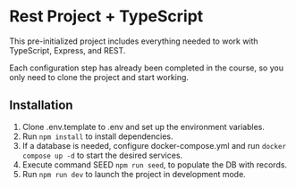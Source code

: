 # Rest Project + TypeScript

This pre-initialized project includes everything needed to work with TypeScript, Express, and REST.

Each configuration step has already been completed in the course, so you only need to clone the project and start working.


## Installation

1. Clone .env.template to .env and set up the environment variables.
2. Run ```npm install``` to install dependencies.
3. If a database is needed, configure docker-compose.yml and run ```docker compose up -d``` to start the desired services.
4. Execute command SEED ```npm run seed```, to populate the DB with records.
5. Run ```npm run dev``` to launch the project in development mode.

